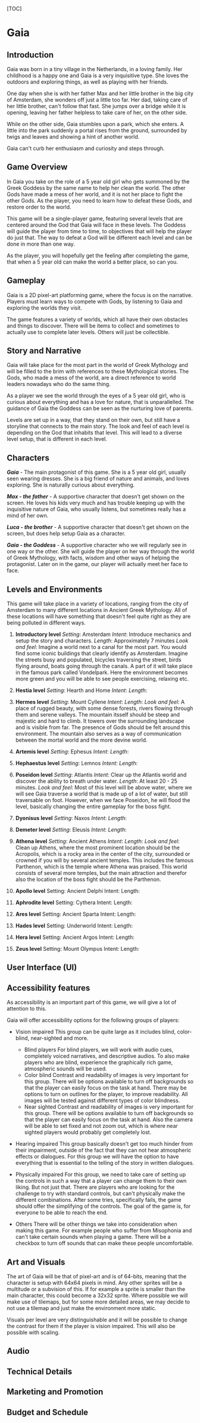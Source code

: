 ﻿[TOC]

# Gaia

## Introduction
Gaia was born in a tiny village in the Netherlands, in a loving family. Her childhood is a happy one and Gaia is a very inquisitive type. She loves the outdoors and exploring things, as well as playing with her friends.

One day when she is with her father Max and her little brother in the big city of Amsterdam, she wonders off just a little too far. Her dad, taking care of her little brother, can't follow that fast. She jumps over a bridge while it is opening, leaving her father helpless to take care of her, on the other side. 

While on the other side, Gaia stumbles upon a park, which she enters. A little into the park suddenly a portal rises from the ground, surrounded by twigs and leaves and showing a hint of another world.

Gaia can't curb her enthusiasm and curiosity and steps through.

## Game Overview

In Gaia you take on the role of a 5 year old girl who gets summoned by the Greek Goddess by the same name to help her clean the world. The other Gods have made a mess of her world, and it is not her place to fight the other Gods. As the player, you need to learn how to defeat these Gods, and restore order to the world. 

This game will be a single-player game, featuring several levels that are centered around the God that Gaia will face in these levels. The Goddess will guide the player from time to time, to objectives that will help the player do just that. The way to defeat a God will be different each level and can be done in more than one way.

As the player, you will hopefully get the feeling after completing the game, that when a 5 year old can make the world a better place, so can you.

## Gameplay

Gaia is a 2D pixel-art platforming game, where the focus is on the narrative. Players must learn ways to compete with Gods, by listening to Gaia and exploring the worlds they visit.

The game features a variety of worlds, which all have their own obstacles and things to discover. There will be items to collect and sometimes to actually use to complete later levels. Others will just be collectible.

## Story and Narrative

Gaia will take place for the most part in the world of Greek Mythology and will be filled to the brim with references to these Mythological stories. The Gods, who made a mess of the world, are a direct reference to world leaders nowadays who do the same thing.

As a player we see the world through the eyes of a 5 year old girl, who is curious about everything and has a love for nature, that is unparallelled. The guidance of Gaia the Goddess can be seen as the nurturing love of parents.

Levels are set up in a way, that they stand on their own, but still have a storyline that connects to the main story. The look and feel of each level is depending on the God that inhabits that level. This will lead to a diverse level setup, that is different in each level.

## Characters

***Gaia*** - The main protagonist of this game. She is a 5 year old girl, usually seen wearing dresses. She is a big friend of nature and animals, and loves exploring. She is naturally curious about everything.

***Max - the father*** - A supportive character that doesn't get shown on the screen. He loves his kids very much and has trouble keeping up with the inquisitive nature of Gaia, who usually listens, but sometimes really has a mind of her own.

***Luca - the brother*** - A supportive character that doesn't get shown on the screen, but does help setup Gaia as a character.

***Gaia - the Goddess*** - A supportive character who we will regularly see in one way or the other. She will guide the player on her way through the world of Greek Mythology, with facts, wisdom and other ways of helping the protagonist. Later on in the game, our player will actually meet her face to face.

## Levels and Environments

This game will take place in a variety of locations, ranging from the city of Amsterdam to many different locations in Ancient Greek Mythology. All of these locations will have something that doesn't feel quite right as they are being polluted in different ways.

1. **Introductory level**
*Setting*: Amsterdam
*Intent*: Introduce mechanics and setup the story and characters.
*Length*: Approximately 7 minutes
*Look and feel*: Imagine a world next to a canal for the most part. You would find some iconic buildings that clearly identify as Amsterdam. Imagine the streets busy and populated, bicycles traversing the street, birds flying around, boats going through the canals. A part of it will take place in the famous park called Vondelpark. Here the environment becomes more green and you will be able to see people exercising, relaxing etc.

2. **Hestia level**
*Setting*: Hearth and Home
*Intent*: 
*Length*:

3. **Hermes level**
*Setting*: Mount Cyllene
*Intent*: 
*Length*: 
*Look and feel*: A place of rugged beauty, with some dense forests, rivers flowing through them and serene valleys. The mountain itsself should be steep and majestic and hard to climb. It towers over the surrounding landscape and is visible from far. The presence of Gods should be felt around this environment. The mountain also serves as a way of communication between the mortal world and the more devine world.

4. **Artemis level**
*Setting*: Ephesus
*Intent*: 
*Length*:

5. **Hephaestus level**
*Setting*: Lemnos
*Intent*: 
*Length*:

6. **Poseidon level**
*Setting*: Atlantis
*Intent*: Clear up the Atlantis world and discover the ability to breath under water.
*Length*: At least 20 - 25 minutes.
*Look and feel*: Most of this level will be above water, where we will see Gaia traverse a world that is made up of a lot of water, but still traversable on foot. However, when we face Poseidon, he will flood the level, basically changing the entire gameplay for the boss fight.

7. **Dyonisus level**
*Setting*: Naxos
*Intent*: 
*Length*: 

8. **Demeter level**
*Setting*: Eleusis
*Intent*: 
*Length*: 

9. **Athena level**
*Setting*: Ancient Athens
*Intent*:
*Length*: 
*Look and feel*: Clean up Athens, where the most prominent location should be the Acropolis, which is a rocky area in the center of the city, surrounded or crowned if you will by several ancient temples. This includes the famous Parthenon, which is the temple where Athena was praised. This world consists of several more temples, but the main attraction and therefor also the location of the boss fight should be the Parthenon.

10. **Apollo level**
Setting: Ancient Delphi
Intent:
Length:

11. **Aphrodite level**
Setting: Cythera
Intent: 
Length:

12. **Ares level**
Setting: Ancient Sparta
Intent: 
Length: 

13. **Hades level**
Setting: Underworld
Intent: 
Length: 

14. **Hera level**
Setting: Ancient Argos
Intent: 
Length:

15. **Zeus level**
Setting: Mount Olympus
Intent: 
Length: 

## User Interface (UI)

## Accessibility features

As accessibility is an important part of this game, we will give a lot of attention to this. 

Gaia will offer accessibility options for the following groups of players:

- Vision impaired
This group can be quite large as it includes blind, color-blind, near-sighted and more.
    - Blind players
    For blind players, we will work with audio cues, completely voiced narratives, and descriptive audios. To also make players who are blind, experience the graphically rich game, atmospheric sounds will be used.
    - Color blind
    Contrast and readability of images is very important for this group. There will be options available to turn off backgrounds so that the player can easily focus on the task at hand. There may be options to turn on outlines for the player, to improve readability. All images will be tested against different types of color blindness.
    - Near sighted
    Contrast and readability of images is very important for this group. There will be options available to turn off backgrounds so that the player can easily focus on the task at hand. Also the camera will be able to set fixed and not zoom out, which is where near sighted players would probably get completely lost.

- Hearing impaired
This group basically doesn't get too much hinder from their impairment, outside of the fact that they can not hear atmospheric effects or dialogues. For this group we will have the option to have everything that is essential to the telling of the story in written dialogues.

- Physically impaired
For this group, we need to take care of setting up the controls in such a way that a player can change them to their own liking. But not just that. There are players who are looking for the challenge to try with standard controls, but can't physically make the different combinations. After some tries, specifically fails, the game should offer the simplifying of the controls. The goal of the game is, for everyone to be able to reach the end.

- Others
There will be other things we take into consideration when making this game. For example people who suffer from Misophonia and can't take certain sounds when playing a game. There will be a checkbox to turn off sounds that can make these people uncomfortable.

## Art and Visuals

The art of Gaia will be that of pixel-art and is of 64-bits, meaning that the character is setup with 64x64 pixels in mind. Any other sprites will be a multitude or a subvision of this. If for example a sprite is smaller than the main character, this could become a 32x32 sprite. Where possible we will make use of tilemaps, but for some more detailed areas, we may decide to not use a tilemap and just make the environment more static.

Visuals per level are very distinguishable and it will be possible to change the contrast for them if the player is vision impaired. This will also be possible with scaling. 

## Audio

## Technical Details

## Marketing and Promotion

## Budget and Schedule
